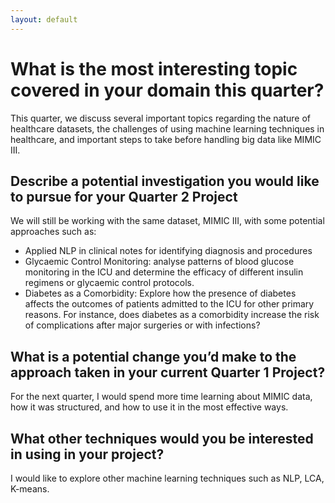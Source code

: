 ```yaml
---
layout: default
---
```


# What is the most interesting topic covered in your domain this quarter?

This quarter, we discuss several important topics regarding the nature of healthcare datasets,
the challenges of using machine learning techniques in healthcare, and important steps to take before
handling big data like MIMIC III.

## Describe a potential investigation you would like to pursue for your Quarter 2 Project

We will still be working with the same dataset, MIMIC III, with some potential approaches such as:

- Applied NLP in clinical notes for identifying diagnosis and procedures
- Glycaemic Control Monitoring: analyse patterns of blood glucose monitoring in the ICU and determine
the efficacy of different insulin regimens or glycaemic control protocols.
- Diabetes as a Comorbidity: Explore how the presence of diabetes affects the outcomes of patients
admitted to the ICU for other primary reasons. For instance, does diabetes as a comorbidity increase
the risk of complications after major surgeries or with infections?

## What is a potential change you’d make to the approach taken in your current Quarter 1 Project?

For the next quarter, I would spend more time learning about MIMIC data, how it was structured,
and how to use it in the most effective ways.

## What other techniques would you be interested in using in your project?

I would like to explore other machine learning techniques such as NLP, LCA, K-means.
